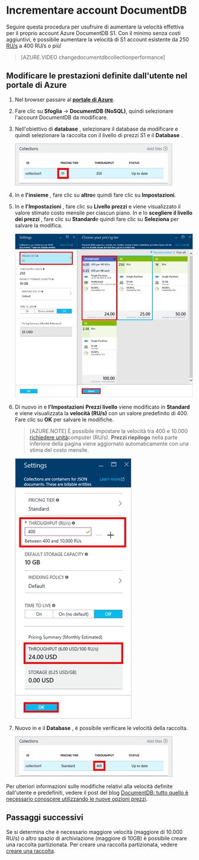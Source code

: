 <properties 
    pageTitle="Incrementare account DocumentDB S1 | Microsoft Azure" 
    description="Vantaggi offerti aumentare la velocità effettiva nell'account DocumentDB S1 apportando alcune semplici modifiche nel portale di Azure." 
    services="documentdb" 
    authors="mimig1" 
    manager="jhubbard" 
    editor="monicar" 
    documentationCenter=""/>

<tags 
    ms.service="documentdb" 
    ms.workload="data-services" 
    ms.tgt_pltfrm="na" 
    ms.devlang="na" 
    ms.topic="article" 
    ms.date="08/25/2016" 
    ms.author="mimig"/>

# <a name="supercharge-your-documentdb-account"></a>Incrementare account DocumentDB

Seguire questa procedura per usufruire di aumentare la velocità effettiva per il proprio account Azure DocumentDB S1. Con il minimo senza costi aggiuntivi, è possibile aumentare la velocità di S1 account esistente da 250 [RU/s](documentdb-request-units.md) a 400 RU/s o più!  

> [AZURE.VIDEO changedocumentdbcollectionperformance]

## <a name="change-to-user-defined-performance-in-the-azure-portal"></a>Modificare le prestazioni definite dall'utente nel portale di Azure

1. Nel browser passare al [**portale di Azure**](https://portal.azure.com). 
2. Fare clic su **Sfoglia** -> **DocumentDB (NoSQL)**, quindi selezionare l'account DocumentDB da modificare.   
3. Nell'obiettivo di **database** , selezionare il database da modificare e quindi selezionare la raccolta con il livello di prezzi S1 e il **Database** .

      ![Schermata della stessa e Database con una raccolta di S1](./media/documentdb-supercharge-your-account/documentdb-change-performance-S1.png)

4. In e **l'insieme** , fare clic su **altro**e quindi fare clic su **Impostazioni**.   
5. In e **l'Impostazioni** , fare clic su **Livello prezzi** e viene visualizzato il valore stimato costo mensile per ciascun piano. In e lo **scegliere il livello dei prezzi** , fare clic su **Standard**e quindi fare clic su **Seleziona** per salvare la modifica.

      ![Schermata delle impostazioni DocumentDB e scegliere i prezzi blade di livello](./media/documentdb-supercharge-your-account/documentdb-change-performance.png)

6. Di nuovo in e **l'Impostazioni** **Prezzi livello** viene modificato in **Standard** e viene visualizzata la **velocità (RU/s)** con un valore predefinito di 400. Fare clic su **OK** per salvare le modifiche. 

    > [AZURE.NOTE] È possibile impostare la velocità tra 400 e 10.000 [richiedere unità](../articles/documentdb/documentdb-request-units.md)computer (RU/s). **Prezzi riepilogo** nella parte inferiore della pagina viene aggiornato automaticamente con una stima del costo mensile.
    
    ![Schermata della stessa e impostazioni che mostra la posizione in cui modificare il valore di produttività](./media/documentdb-supercharge-your-account/documentdb-change-performance-set-thoughput.png)

8. Nuovo in e il **Database** , è possibile verificare le velocità della raccolta. 

    ![Schermata della stessa e Database con insieme modificato](./media/documentdb-supercharge-your-account/documentdb-change-performance-confirmation.png)

Per ulteriori informazioni sulle modifiche relativi alla velocità definite dall'utente e predefiniti, vedere il post del blog [DocumentDB: tutto quello è necessario conoscere utilizzando le nuove opzioni prezzi](https://azure.microsoft.com/blog/documentdb-use-the-new-pricing-options-on-your-existing-collections/).

## <a name="next-steps"></a>Passaggi successivi

Se si determina che è necessario maggiore velocità (maggiore di 10.000 RU/s) o altro spazio di archiviazione (maggiore di 10GB) è possibile creare una raccolta partizionata. Per creare una raccolta partizionata, vedere [creare una raccolta](documentdb-create-collection.md).